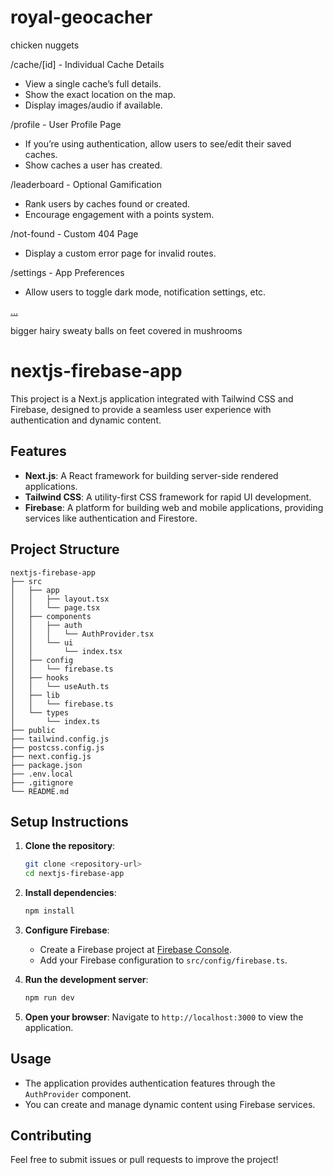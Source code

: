 # royal-geocacher

chicken nuggets

/cache/[id] - Individual Cache Details

-   View a single cache’s full details.
-   Show the exact location on the map.
-   Display images/audio if available.

/profile - User Profile Page

-   If you’re using authentication, allow users to see/edit their saved caches.
-   Show caches a user has created.

/leaderboard - Optional Gamification

-   Rank users by caches found or created.
-   Encourage engagement with a points system.

/not-found - Custom 404 Page

-   Display a custom error page for invalid routes.

/settings - App Preferences

-   Allow users to toggle dark mode, notification settings, etc.

[...](https://prod.liveshare.vsengsaas.visualstudio.com/join?C0833991EA6193F5C7AFBD78C341B24E07E5)

bigger hairy sweaty balls on feet covered in mushrooms

# nextjs-firebase-app

This project is a Next.js application integrated with Tailwind CSS and Firebase, designed to provide a seamless user experience with authentication and dynamic content.

## Features

-   **Next.js**: A React framework for building server-side rendered applications.
-   **Tailwind CSS**: A utility-first CSS framework for rapid UI development.
-   **Firebase**: A platform for building web and mobile applications, providing services like authentication and Firestore.

## Project Structure

```
nextjs-firebase-app
├── src
│   ├── app
│   │   ├── layout.tsx
│   │   └── page.tsx
│   ├── components
│   │   ├── auth
│   │   │   └── AuthProvider.tsx
│   │   └── ui
│   │       └── index.tsx
│   ├── config
│   │   └── firebase.ts
│   ├── hooks
│   │   └── useAuth.ts
│   ├── lib
│   │   └── firebase.ts
│   └── types
│       └── index.ts
├── public
├── tailwind.config.js
├── postcss.config.js
├── next.config.js
├── package.json
├── .env.local
├── .gitignore
└── README.md
```

## Setup Instructions

1. **Clone the repository**:

    ```bash
    git clone <repository-url>
    cd nextjs-firebase-app
    ```

2. **Install dependencies**:

    ```bash
    npm install
    ```

3. **Configure Firebase**:

    - Create a Firebase project at [Firebase Console](https://console.firebase.google.com/).
    - Add your Firebase configuration to `src/config/firebase.ts`.

4. **Run the development server**:

    ```bash
    npm run dev
    ```

5. **Open your browser**:
   Navigate to `http://localhost:3000` to view the application.

## Usage

-   The application provides authentication features through the `AuthProvider` component.
-   You can create and manage dynamic content using Firebase services.

## Contributing

Feel free to submit issues or pull requests to improve the project!
